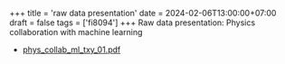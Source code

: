 +++
title = 'raw data presentation'
date = 2024-02-06T13:00:00+07:00
draft = false
tags = ['fi8094']
+++
Raw data presentation: Physics collaboration with machine learning
<!--more-->

+ [phys_collab_ml_txy_01.pdf](https://osf.io/rgcjw)
